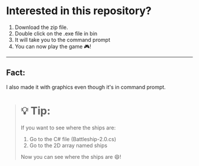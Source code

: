 # Interested in this repository?
1. Download the zip file.
2. Double click on the .exe file in bin
3. It will take you to the command prompt
4. You can now play the game :video_game:!
____________________________________________

## Fact:
I also made it with graphics even though it's in command prompt.

> :bulb: Tip:
> ===========
>
> If you want to see where the ships are:
> 1. Go to the C# file (Battleship-2.0.cs)
> 2. Go to the 2D array named ships
>
> Now you can see where the ships are :smile:!
